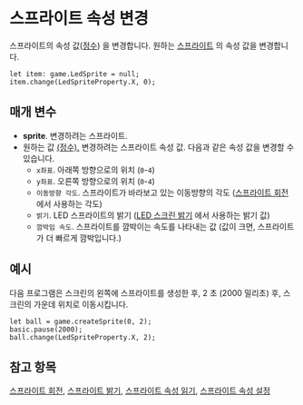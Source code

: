 # 스프라이트 속성 변경

스프라이트의 속성 값([정수](/types/number)) 을 변경합니다. 원하는 [스프라이트](/reference/game/create-sprite) 의 속성 값을 변경합니다.

```sig
let item: game.LedSprite = null;
item.change(LedSpriteProperty.X, 0);
```

## 매개 변수

* **sprite**. 변경하려는 스프라이트.
* 원하는 값 [(정수).](/types/number) 변경하려는 스프라이트 속성 값. 다음과 같은 속성 값을 변경할 수 있습니다. 
    * `x좌표`. 아래쪽 방향으로의 위치 (`0`-`4`)
    * `y좌표`. 오른쪽 방향으로의 위치 (`0`-`4`)
    * `이동방향 각도`. 스프라이트가 바라보고 있는 이동방향의 각도 ([스프라이트 회전](/reference/game/turn) 에서 사용하는 각도)
    * `밝기`. LED 스프라이트의 밝기 ([LED 스크린 밝기](/reference/led/brightness) 에서 사용하는 밝기 값)
    * `깜박임 속도`. 스프라이트를 깜박이는 속도를 나타내는 값 (값이 크면, 스프라이트가 더 빠르게 깜박입니다.)

## 예시

다음 프로그램은 스크린의 왼쪽에 스프라이트를 생성한 후, 2 초 (2000 밀리초) 후, 스크린의 가운데 위치로 이동시킵니다.

```blocks
let ball = game.createSprite(0, 2);
basic.pause(2000);
ball.change(LedSpriteProperty.X, 2);
```

## 참고 항목

[스프라이트 회전](/reference/game/turn), [스프라이트 밝기](/reference/led/brightness), [스프라이트 속성 읽기](/reference/game/get), [스프라이트 속성 설정](/reference/game/set)